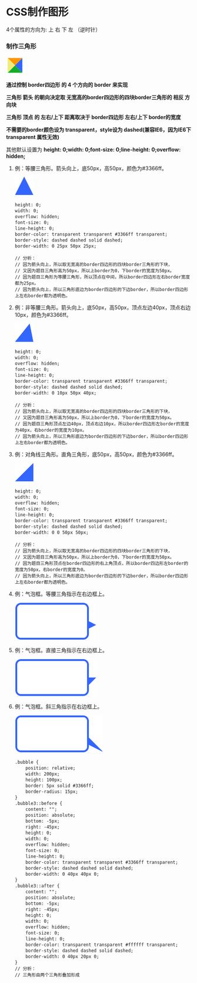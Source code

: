 # CSS制作图形

4个属性的方向为: 上 右 下 左 （逆时针）

### 制作三角形

![border四边形](./images/border四边形.jpg)

**通过控制 border四边形 的 4 个方向的 border 来实现**

**三角形 箭头 的朝向决定取 无宽高的border四边形的四块border三角形的 相反 方向块**

**三角形 顶点 的 左右/上下 距离取决于 border四边形 左右/上下 border的宽度**

**不需要的border颜色设为 transparent，style设为 dashed(兼容IE6，因为IE6下 transparent 属性无效)**

其他默认设置为 **height: 0;width: 0;font-size: 0;line-height: 0;overflow: hidden;**

1. 例：等腰三角形。箭头向上，底50px，高50px，颜色为#3366ff。

    ![三角形1](./images/三角形1.png)

    ```
    height: 0;
    width: 0;
    overflow: hidden;
    font-size: 0;
    line-height: 0;
    border-color: transparent transparent #3366ff transparent;
    border-style: dashed dashed solid dashed;
    border-width: 0 25px 50px 25px;

    // 分析：
    // 因为箭头向上，所以取无宽高的border四边形的四块border三角形的下块，
    // 又因为题目三角形高为50px，所以上border为0，下border的宽度为50px。
    // 因为题目三角形为等腰三角形，所以顶点在中间，所以border四边形左右border宽度都为25px。
    // 因为箭头向上，所以三角形底边为border四边形的下边border，所以border四边形上左右border都为透明色。
    ```

2. 例：非等腰三角形。箭头向上，底50px，高50px，顶点左边40px，顶点右边10px，颜色为#3366ff。
   
    ![三角形2](./images/三角形2.png)

    ```
    height: 0;
    width: 0;
    overflow: hidden;
    font-size: 0;
    line-height: 0;
    border-color: transparent transparent #3366ff transparent;
    border-style: dashed dashed solid dashed;
    border-width: 0 10px 50px 40px;

    // 分析：
    // 因为箭头向上，所以取无宽高的border四边形的四块border三角形的下块，
    // 又因为题目三角形高为50px，所以上border为0，下border的宽度为50px。
    // 因为题目三角形顶点左边40px，顶点右边10px，所以border四边形左border的宽度为40px，右border的宽度为10px。
    // 因为箭头向上，所以三角形底边为border四边形的下边border，所以border四边形上左右border都为透明色。
    ```

3. 例：对角线三角形。直角三角形，底50px，高50px，颜色为#3366ff。
   
    ![三角形3](./images/三角形3.png)

    ```
    height: 0;
    width: 0;
    overflow: hidden;
    font-size: 0;
    line-height: 0;
    border-color: transparent transparent #3366ff transparent;
    border-style: dashed dashed solid dashed;
    border-width: 0 0 50px 50px;

    // 分析：
    // 因为箭头向上，所以取无宽高的border四边形的四块border三角形的下块，
    // 又因为题目三角形高为50px，所以上border为0，下border的宽度为50px。
    // 因为题目三角形顶点在border四边形的右上角顶点，所以border四边形左border的宽度为50px，右border的宽度为0。
    // 因为箭头向上，所以三角形底边为border四边形的下边border，所以border四边形上左右border都为透明色。
    ```

4. 例：气泡框。等腰三角指示在右边框上。

    ![气泡框1](./images/气泡框1.png)

5. 例：气泡框。直接三角指示在右边框上。

    ![气泡框2](./images/气泡框2.png)

6. 例：气泡框。斜三角指示在右边框上。

    ![气泡框3](./images/气泡框3.png)

    ```
    .bubble {
        position: relative;
        width: 200px;
        height: 100px;
        border: 5px solid #3366ff;
        border-radius: 15px;
    }
    .bubble3::before {
        content: "";
        position: absolute;
        bottom: -5px;
        right: -45px;
        height: 0;
        width: 0;
        overflow: hidden;
        font-size: 0;
        line-height: 0;
        border-color: transparent transparent #3366ff transparent;
        border-style: dashed dashed solid dashed;
        border-width: 0 40px 40px 0;
    }
    .bubble3::after {
        content: "";
        position: absolute;
        bottom: -5px;
        right: -45px;
        height: 0;
        width: 0;
        overflow: hidden;
        font-size: 0;
        line-height: 0;
        border-color: transparent transparent #ffffff transparent;
        border-style: dashed dashed solid dashed;
        border-width: 0 40px 20px 0;
    }
    // 分析：
    // 三角形由两个三角形叠加形成
    ```